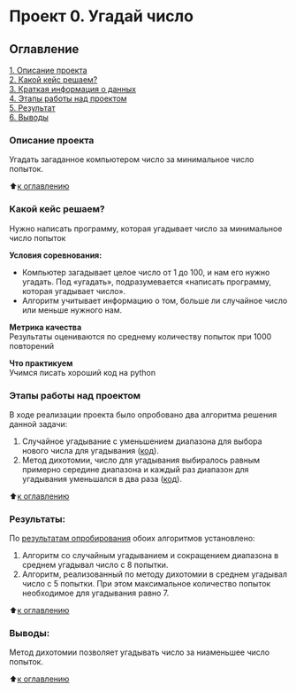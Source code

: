 # Проект 0. Угадай число

## Оглавление  
[1. Описание проекта](https://github.com/IlyaPolunin/SF_DST78_homework/blob/main/homework_0/README.md#Описание-проекта)  
[2. Какой кейс решаем?](https://github.com/IlyaPolunin/SF_DST78_homework/blob/main/homework_0/README.md#Какой-кейс-решаем)  
[3. Краткая информация о данных](https://github.com/IlyaPolunin/SF_DST78_homework/blob/main/homework_0/README.md#Краткая-информация-о-данных)  
[4. Этапы работы над проектом](https://github.com/IlyaPolunin/SF_DST78_homework/blob/main/homework_0/README.md#Этапы-работы-над-проектом)  
[5. Результат](https://github.com/IlyaPolunin/SF_DST78_homework/blob/main/homework_0/README.md#Результат)    
[6. Выводы](https://github.com/IlyaPolunin/SF_DST78_homework/blob/main/homework_0/README.md#Выводы) 

### Описание проекта    
Угадать загаданное компьютером число за минимальное число попыток.

:arrow_up:[к оглавлению](https://github.com/IlyaPolunin/SF_DST78_homework/blob/main/homework_0/README.md#Оглавление)


### Какой кейс решаем?    
Нужно написать программу, которая угадывает число за минимальное число попыток

**Условия соревнования:**  
- Компьютер загадывает целое число от 1 до 100, и нам его нужно угадать. Под «угадать», подразумевается «написать программу, которая угадывает число».
- Алгоритм учитывает информацию о том, больше ли случайное число или меньше нужного нам.

**Метрика качества**     
Результаты оцениваются по среднему количеству попыток при 1000 повторений

**Что практикуем**     
Учимся писать хороший код на python


### Этапы работы над проектом  
В ходе реализации проекта было опробовано два алгоритма решения данной задачи:
1. Случайное угадывание с уменьшением диапазона для выбора нового числа для угадывания ([код](https://github.com/IlyaPolunin/SF_DST78_homework/blob/main/homework_0/game_v3.py)).
2. Метод дихотомии, число для угадывания выбиралось равным примерно середине диапазона и каждый раз диапазон для угадывания уменьшался в два раза ([код](https://github.com/IlyaPolunin/SF_DST78_homework/blob/main/homework_0/game_v4.py)).

:arrow_up:[к оглавлению](https://github.com/IlyaPolunin/SF_DST78_homework/blob/main/homework_0/README.md#Оглавление)


### Результаты:  
По [результатам опробирования](https://github.com/IlyaPolunin/SF_DST78_homework/blob/main/homework_0/game.ipynb) обоих алгоритмов установлено:
1. Алгоритм со случайным угадыванием и сокращением диапазона в среднем угадывал число с 8 попытки.
2. Алгоритм, реализованный по методу дихотомии в среднем угадывал число с 5 попытки. При этом максимальное количество попыток необходимое для угадывания равно 7.

:arrow_up:[к оглавлению](https://github.com/IlyaPolunin/SF_DST78_homework/blob/main/homework_0/README.md#Оглавление)


### Выводы:  
Метод дихотомии позволяет угадывать число за ниаменьшее число попыток.

:arrow_up:[к оглавлению](https://github.com/IlyaPolunin/SF_DST78_homework/blob/main/homework_0/README.md#Оглавление)
